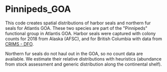 # Pinnipeds_GOA

This code creates spatial distributions of harbor seals and northern fur seals for Atlantis GOA. These two species are part of the "Pinnipeds" functional group in Atlantis GOA. Harbor seals were captured with colony counts for 2018 from Alaska (AFSC), and for British Columbia with data from [CRIMS - DFO](https://open.canada.ca/data/en/dataset/55a0f2d6-b035-4783-ad5d-1a213fd01ed3).  

Northern fur seals do not haul out in the GOA, so no count data are available. We estimate their relative distributions with heuristics (abundance from stock assessment and generic distribution along the continental shelf).
